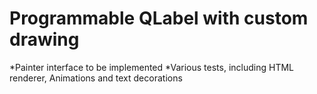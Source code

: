 # Programmable QLabel with custom drawing

*Painter interface to be implemented
*Various tests, including HTML renderer, Animations and text decorations



